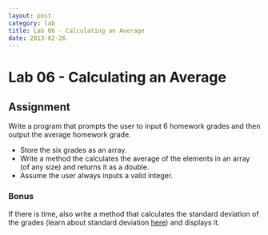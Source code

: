 ```yaml
---
layout: post
category: lab
title: Lab 06 - Calculating an Average
date: 2013-02-26
---
```

# Lab 06 - Calculating an Average

## Assignment

Write a program that prompts the user to input 6 homework grades and then output the average 
homework grade.

- Store the six grades as an array.
- Write a method the calculates the average of the elements in an array (of any size) and returns it 
as a double.
- Assume the user always inputs a valid integer.

### Bonus

If there is time, also write a method that calculates the standard deviation of the grades (learn 
about standard deviation [here][1]) and displays it.

[1]: http://en.wikipedia.org/wiki/Standard_deviation "Wikipedia Article on Standard Deviation"